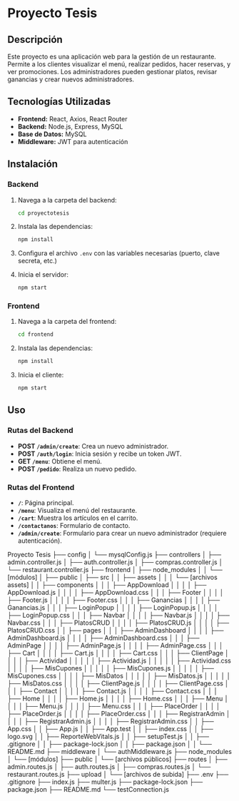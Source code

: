 # Proyecto Tesis

## Descripción

Este proyecto es una aplicación web para la gestión de un restaurante. Permite a los clientes visualizar el menú, realizar pedidos, hacer reservas, y ver promociones. Los administradores pueden gestionar platos, revisar ganancias y crear nuevos administradores.

## Tecnologías Utilizadas

- **Frontend:** React, Axios, React Router
- **Backend:** Node.js, Express, MySQL
- **Base de Datos:** MySQL
- **Middleware:** JWT para autenticación

## Instalación

### Backend

1. Navega a la carpeta del backend:
    ```bash
    cd proyectotesis
    ```

2. Instala las dependencias:
    ```bash
    npm install
    ```

3. Configura el archivo `.env` con las variables necesarias (puerto, clave secreta, etc.)

4. Inicia el servidor:
    ```bash
    npm start
    ```

### Frontend

1. Navega a la carpeta del frontend:
    ```bash
    cd frontend
    ```

2. Instala las dependencias:
    ```bash
    npm install
    ```

3. Inicia el cliente:
    ```bash
    npm start
    ```

## Uso

### Rutas del Backend

- **POST `/admin/create`**: Crea un nuevo administrador.
- **POST `/auth/login`**: Inicia sesión y recibe un token JWT.
- **GET `/menu`**: Obtiene el menú.
- **POST `/pedido`**: Realiza un nuevo pedido.

### Rutas del Frontend

- **`/`**: Página principal.
- **`/menu`**: Visualiza el menú del restaurante.
- **`/cart`**: Muestra los artículos en el carrito.
- **`/contactanos`**: Formulario de contacto.
- **`/admin/create`**: Formulario para crear un nuevo administrador (requiere autenticación).




Proyecto Tesis
├── config
│   └── mysqlConfig.js
├── controllers
│   ├── admin.controller.js
│   ├── auth.controller.js
│   ├── compras.controller.js
│   └── restaurant.controller.js
├── frontend
│   ├── node_modules
│   │   └── [módulos]
│   ├── public
│   ├── src
│   │   ├── assets
│   │   │   └── [archivos assets]
│   │   ├── components
│   │   │   ├── AppDownload
│   │   │   │   ├── AppDownload.js
│   │   │   │   ├── AppDownload.css
│   │   │   ├── Footer
│   │   │   │   ├── Footer.js
│   │   │   │   ├── Footer.css
│   │   │   ├── Ganancias
│   │   │   │   ├── Ganancias.js
│   │   │   ├── LoginPopup
│   │   │   │   ├── LoginPopup.js
│   │   │   │   ├── LoginPopup.css
│   │   │   ├── Navbar
│   │   │   │   ├── Navbar.js
│   │   │   │   ├── Navbar.css
│   │   │   ├── PlatosCRUD
│   │   │   │   ├── PlatosCRUD.js
│   │   │   │   ├── PlatosCRUD.css
│   │   ├── pages
│   │   │   ├── AdminDashboard
│   │   │   │   ├── AdminDashboard.js
│   │   │   │   ├── AdminDashboard.css
│   │   │   ├── AdminPage
│   │   │   │   ├── AdminPage.js
│   │   │   │   ├── AdminPage.css
│   │   │   ├── Cart
│   │   │   │   ├── Cart.js
│   │   │   │   ├── Cart.css
│   │   │   ├── ClientPage
│   │   │   │   ├── Actividad
│   │   │   │   │   ├── Actividad.js
│   │   │   │   │   ├── Actividad.css
│   │   │   │   ├── MisCupones
│   │   │   │   │   ├── MisCupones.js
│   │   │   │   │   ├── MisCupones.css
│   │   │   │   ├── MisDatos
│   │   │   │   │   ├── MisDatos.js
│   │   │   │   │   ├── MisDatos.css
│   │   │   │   ├── ClientPage.js
│   │   │   │   ├── ClientPage.css
│   │   │   ├── Contact
│   │   │   │   ├── Contact.js
│   │   │   │   ├── Contact.css
│   │   │   ├── Home
│   │   │   │   ├── Home.js
│   │   │   │   ├── Home.css
│   │   │   ├── Menu
│   │   │   │   ├── Menu.js
│   │   │   │   ├── Menu.css
│   │   │   ├── PlaceOrder
│   │   │   │   ├── PlaceOrder.js
│   │   │   │   ├── PlaceOrder.css
│   │   │   ├── RegistrarAdmin
│   │   │   │   ├── RegistrarAdmin.js
│   │   │   │   ├── RegistrarAdmin.css
│   │   ├── App.css
│   │   ├── App.js
│   │   ├── App.test
│   │   ├── index.css
│   │   ├── logo.svg
│   │   ├── ReporteWebVitals.js
│   │   ├── setupTest.js
│   │   ├── .gitignore
│   │   ├── package-lock.json
│   │   ├── package.json
│   │   └── README.md
├── middleware
│   └── authMiddleware.js
├── node_modules
│   └── [módulos]
├── public
│   └── [archivos públicos]
├── routes
│   ├── admin.routes.js
│   ├── auth.routes.js
│   ├── compras.routes.js
│   └── restaurant.routes.js
├── upload
│   └── [archivos de subida]
├── .env
├── .gitignore
├── index.js
├── multer.js
├── package-lock.json
├── package.json
├── README.md
└── testConnection.js
